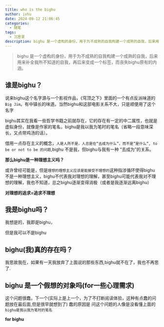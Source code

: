 ```yaml
---
title: who is the bighu
author: ivhu
date: 2024-09-12 21:06:45
categories:
  - 随笔
tags:
  - 沉思录
description: bighu 是一个虚构的身份，用于为不成熟的自我构建一个成熟的自我，后来用来补全我所不知道的自我，再后来变成一个标签，而丧失bighu原有的内涵。
---
```


> bighu 是一个虚构的身份，用于为不成熟的自我构建一个成熟的自我，后来用来补全我所不知道的自我，再后来变成一个标签，而丧失bighu原有的内涵。

## 谁是bighu？

说来bighu这个名字源与一个影视作品，《穹顶之下》里面的一个有点反派味道的`Big Jim`。有中镇长的味道。当然bighu和这部电影关系不大，只是顺便用了这个名字

bighu其实在我看一些哲学书籍之前就存在，它的存在有一定的中二属性，也就是虚拟身份，就像是作家的笔名，bighu是我以我为笔时的笔名（省略一段意味深长，又点带鸡汤的话）。

借用一点存在主义的概念，`人是人所不是，人总是在“去成为什么”，而不是“是什么”, to be or not to be 的问题`,bighu 不是我，但bighu与我有一种 “去成为”的关系。

**那么bighu是一种理想主义吗？**

或许曾经可能是，但是`理想的理想主义应该是能接受不理想的`这种指涉循环使得bighu不是一种理想主义，bighu不代表我对理想的理解，甚至bighu可能代表我对不理想的理解，我也不知道，总之bighu逐渐变得消极（或者是我逐渐远离bighu）

**对理想的追求=追求不理想**

## 我是bighu吗？

我想是的，我即是bighu，

但是我可以不是bighu

## bighu(我)真的存在吗？

我思故我在，如果有一天我放弃了上面说的那些东西,bighu就不在了，我也不再思了.

## bighu 是一个假想的对象吗(for一些心理需求)

这个问题很蠢，下一个(实际上是上一个，为了不打断阅读体验，这种有点蠢的问题放在最后面,但是很早就想到了)
蠢的原因是 问这个问题的人像是没看懂上面的 `bighu是我以我为笔时的笔名`

**for bighu**
